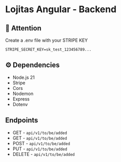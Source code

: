 # Lojitas Angular - Backend
## 🚨 Attention
Create a .env file with your STRIPE KEY
```properties
STRIPE_SECRET_KEY=sk_test_123456789...
```
## ⚙️ Dependencies
- Node.js 21
- Stripe
- Cors
- Nodemon
- Express
- Dotenv

## Endpoints
- GET - ```api/v1/to/be/added```
- GET - ```api/v1/to/be/added```
- POST - ```api/v1/to/be/added```
- PUT - ```api/v1/to/be/added```
- DELETE - ```api/v1/to/be/added```